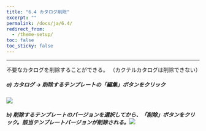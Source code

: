 ```yaml
---
title: "6.4 カタログ削除"
excerpt: ""
permalink: /docs/ja/6.4/
redirect_from:
  - /theme-setup/
toc: false
toc_sticky: false
---
```



---

不要なカタログを削除することができる。 （カクテルカタログは削除できない）


##### a\) カタログ → 削除するテンプレートの「編集」ボタンをクリック
![](/assets/JP/2.5/4.4_1.png)

##### b\) 削除するテンプレートのバージョンを選択してから、「削除」ボタンをクリック。該当テンプレートバージョンが削除される。![](/assets/JP/2.5/4.4_2.png)




